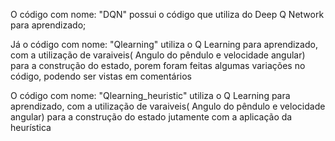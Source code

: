 O código com nome: "DQN" possui o código que utiliza do Deep Q Network para aprendizado;

Já o código com nome:  "Qlearning" utiliza o Q Learning para aprendizado, com a utilização de  varaiveis( Angulo do pêndulo e velocidade angular) para a construção do estado, porem foram feitas algumas variações no código, podendo ser vistas em comentários

O código com nome:  "Qlearning_heuristic" utiliza o Q Learning para aprendizado, com a utilização de  varaiveis( Angulo do pêndulo e velocidade angular) para a construção do estado jutamente com a aplicação da heurística
